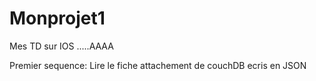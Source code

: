 # Monprojet1
Mes TD sur IOS .....AAAA

Premier sequence:
Lire le fiche attachement de couchDB ecris en JSON
